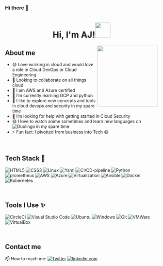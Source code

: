 ### Hi there 👋

<!--
**AJAntwi/AJAntwi** is a ✨ _special_ ✨ repository because its `README.md` (this file) appears on your GitHub profile.

Here are some ideas to get you started:

- 🔭 I’m currently working on cloud devops projects
- 🌱 I’m currently learning python
- 👯 I’m looking to collaborate on all things cloud
- 🤔 I’m looking for help with ...
- 💬 Ask me about ...
- 📫 How to reach me: ...
- 😄 Pronouns: ...
- ⚡ Fun fact: ...
-->

<h1 align="center">Hi, I'm AJ!<img src="https://media.giphy.com/media/mGcNjsfWAjY5AEZNw6/giphy.gif" width="50"></h1>
<img align='right' src="https://acegif.com/wp-content/uploads/gifs/hello-2.gif" width="200">

## About me

* 😄 Love working in cloud and would love a role in Cloud DevOps or Cloud Engineering
* 👯 Looking to collaborate on all things cloud
* 🌱 I am AWS and Azure certified
* 🔭 I’m currently learning GCP and python
* 🔭 I like to explore new concepts and tools in cloud devops and security in my spare time
* 🤔 I’m looking for help with getting started in Cloud Security
* 😄 I love to watch anime sometimes and learn new languages on ![Duolingo](https://img.shields.io/badge/Duolingo-58CC02?style=for-the-badge&logo=Duolingo&logoColor=white) in my spare time
* ⚡ Fun fact: I pivotted from business into Tech 😄
<br>

## Tech Stack 🚀
![HTML5](https://img.shields.io/badge/HTML5-E34F26?style=for-the-badge&logo=html5&logoColor=white)
![CSS3](https://img.shields.io/badge/CSS3-1572B6?style=for-the-badge&logo=css3&logoColor=white)
![Linux](https://img.shields.io/badge/Linux-FCC624?style=for-the-badge&logo=linux&logoColor=black)
![Yaml](https://img.shields.io/badge/yaml-%2338B2AC.svg?style=for-the-badge&logo=yaml-css&logoColor=white)
![CI/CD-pipeline](https://img.shields.io/badge/ci/cd-pipeline-%23ED8B00.svg?style=for-the-badge&logo=ci/cd-pipeline&logoColor=white)
![Python](https://img.shields.io/badge/Python-FFD43B?style=for-the-badge&logo=python&logoColor=blue)
![prometheus](https://img.shields.io/badge/prometheus-%23013243.svg?style=for-the-badge&logo=prometheus&logoColor=white)
![AWS](https://img.shields.io/badge/Amazon_AWS-FF9900?style=for-the-badge&logo=amazonaws&logoColor=white)
![Azure](https://img.shields.io/badge/microsoft%20azure-0089D6?style=for-the-badge&logo=microsoft-azure&logoColor=white)
![Virtualization](https://img.shields.io/badge/virtualization-%23ED8B00.svg?style=for-the-badge&logo=virtualization&logoColor=white)
![Ansible](https://img.shields.io/badge/Ansible-000000?style=for-the-badge&logo=ansible&logoColor=white)
![Docker](https://img.shields.io/badge/docker-hotpink.svg?style=for-the-badge&logo=docker&logoColor=white)
![Kubernetes](https://img.shields.io/badge/kubernetes-326ce5.svg?&style=for-the-badge&logo=kubernetes&logoColor=white)

<br>

## Tools I Use ✨

![CircleCI](https://img.shields.io/badge/circleci-%23563D7C.svg?style=for-the-badge&logo=circleci&logoColor=white)
![Visual Studio Code](https://img.shields.io/badge/Visual%20Studio%20Code-0078d7.svg?style=for-the-badge&logo=visual-studio-code&logoColor=white)
![Ubuntu](https://img.shields.io/badge/Ubuntu-E95420?style=for-the-badge&logo=ubuntu&logoColor=white)
![Windows](https://img.shields.io/badge/Windows-0078D6?style=for-the-badge&logo=windows&logoColor=white)
![Git](https://img.shields.io/badge/GIT-E44C30?style=for-the-badge&logo=git&logoColor=white)
![VMWare](https://img.shields.io/badge/VMware-231f20?style=for-the-badge&logo=VMware&logoColor=white)
![VirtualBox](https://img.shields.io/badge/VirtualBox-21416b?style=for-the-badge&logo=VirtualBox&logoColor=white)

<br>

## Contact me
📫 How to reach me: [<img alt="Twitter" src="https://img.shields.io/badge/Twitter-1DA1F2?style=for-the-badge&logo=twitter&logoColor=white"/>](https://twitter.com/___thecyberdev_)   [<img alt="linkedin.com" src="https://img.shields.io/badge/LinkedIn-0077B5?style=for-the-badge&logo=linkedin&logoColor=white"/>](https://www.linkedin.com/in/augustine-opoku-junior-antwi-a8b03a160/)

